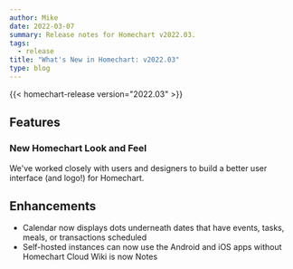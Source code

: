 ```yaml
---
author: Mike
date: 2022-03-07
summary: Release notes for Homechart v2022.03.
tags:
  - release
title: "What's New in Homechart: v2022.03"
type: blog
---
```


{{< homechart-release version="2022.03" >}}

## Features

### New Homechart Look and Feel

We've worked closely with users and designers to build a better user interface (and logo!) for Homechart.

## Enhancements

- Calendar now displays dots underneath dates that have events, tasks, meals, or transactions scheduled
- Self-hosted instances can now use the Android and iOS apps without Homechart Cloud
Wiki is now Notes
